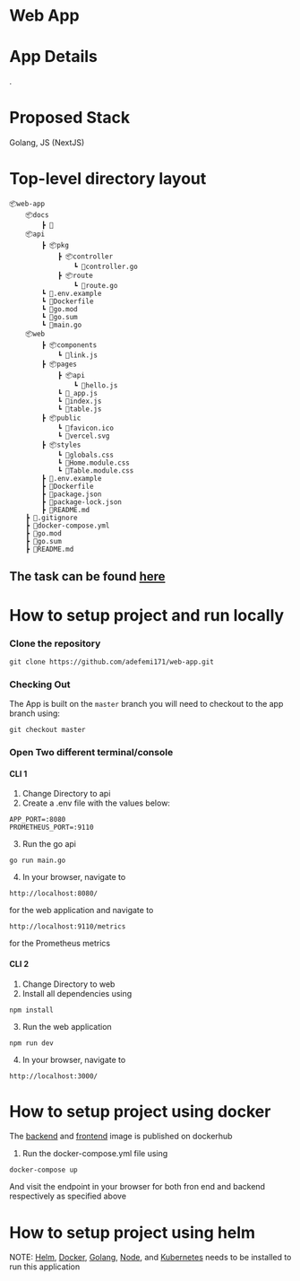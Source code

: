 # Web App



# App Details
.

# Proposed Stack

Golang, JS (NextJS)


# Top-level directory layout

    📦web-app
        📦docs
            ┣ 📜
        📦api
            ┣ 📦pkg
                ┣ 📦controller
                    ┗ 📜controller.go
                ┣ 📦route
                    ┗ 📜route.go
            ┗ 📜.env.example
            ┗ 📜Dockerfile
            ┗ 📜go.mod
            ┗ 📜go.sum
            ┗ 📜main.go
        📦web
            ┣ 📦components
                ┗ 📜link.js
            ┣ 📦pages
                ┣ 📦api
                    ┗ 📜hello.js
                ┗ 📜_app.js
                ┗ 📜index.js
                ┗ 📜table.js
            ┣ 📦public
                ┗ 📜favicon.ico
                ┗ 📜vercel.svg
            ┣ 📦styles
                ┗ 📜globals.css
                ┗ 📜Home.module.css
                ┗ 📜Table.module.css
            ┣ 📜.env.example
            ┣ 📜Dockerfile
            ┣ 📜package.json
            ┣ 📜package-lock.json
            ┣ 📜README.md
        ┣ 📜.gitignore
        ┣ 📜docker-compose.yml
        ┣ 📜go.mod
        ┣ 📜go.sum
        ┣ 📜README.md

## The task can be found [here]()

# How to setup project and run locally

### Clone the repository 

```
git clone https://github.com/adefemi171/web-app.git
```
### Checking Out
The App is built on the ``` master ``` branch you will need to checkout to the app branch using:

```
git checkout master
```

### Open Two different terminal/console

#### CLI 1

1. Change Directory to api
2. Create a .env file with the values below:
```
APP_PORT=:8080
PROMETHEUS_PORT=:9110
```
3. Run the go api
```
go run main.go
```
4. In your browser, navigate to

```
http://localhost:8080/
```
for the web application and navigate to

```
http://localhost:9110/metrics
```
for the Prometheus metrics

#### CLI 2

1. Change Directory to web
2. Install all dependencies using
```
npm install
```
3. Run the web application
```
npm run dev
```
4. In your browser, navigate to

```
http://localhost:3000/
```

# How to setup project using docker
The [backend](https://hub.docker.com/repository/docker/adefemi171/web-api) and [frontend](https://hub.docker.com/repository/docker/adefemi171/web-app) image is published on dockerhub

1. Run the docker-compose.yml file using
```
docker-compose up
```
And visit the endpoint in your browser for both fron end and backend respectively as specified above

# How to setup project using helm


NOTE: [Helm](https://helm.sh/docs/intro/install/), [Docker](https://docs.docker.com/get-docker/), [Golang](https://golang.org/doc/install), [Node](https://nodejs.org/en/download/), and [Kubernetes](https://kubernetes.io/docs/tasks/tools/install-kubectl/) needs to be installed to run this application




